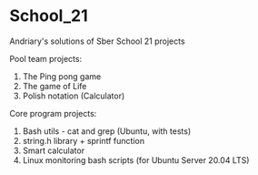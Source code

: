 # School_21
Andriary's solutions of Sber School 21 projects

Pool team projects:
1) The Ping pong game
2) The game of Life
3) Polish notation (Calculator)

Core program projects:
1) Bash utils - cat and grep (Ubuntu, with tests)
2) string.h library + sprintf function
3) Smart calculator
4) Linux monitoring bash scripts (for Ubuntu Server 20.04 LTS)
